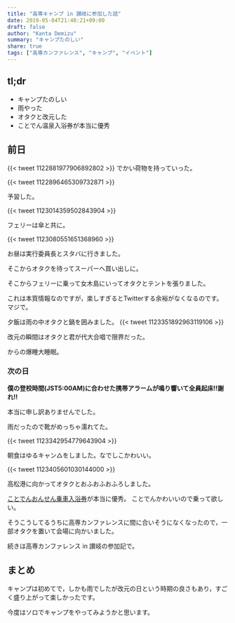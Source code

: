 ```yaml
---
title: "高専キャンプ in 讃岐に参加した話"
date: 2019-05-04T21:48:21+09:00
draft: false
author: "Kanta Demizu"
summary: "キャンプたのしい"
share: true
tags: ["高専カンファレンス", "キャンプ", "イベント"]
---
```


## tl;dr
- キャンプたのしい
- 雨やった
- オタクと改元した
- ことでん温泉入浴券が本当に優秀

## 前日

{{< tweet 1122881977906892802 >}}
でかい荷物を持っていった。

{{< tweet 1122896465309732871 >}}

予習した。

{{< tweet 1123014359502843904 >}}

フェリーは傘と共に。

{{< tweet 1123080551651368960 >}}

お昼は実行委員長とスタバに行きました。

そこからオタクを待ってスーパーへ買い出しに。

そこからフェリーに乗って女木島にいってオタクとテントを張りました。

これは本質情報なのですが，楽しすぎるとTwitterする余裕がなくなるのです。マジで。

夕飯は雨の中オタクと鍋を囲みました。
{{< tweet 1123351892963119106 >}}

改元の瞬間はオタクと君が代大合唱で限界だった。

からの爆睡大睡眠。

### 次の日
**僕の登校時間(JST5:00AM)に合わせた携帯アラームが鳴り響いて全員起床‼️謝れ‼️**

本当に申し訳ありませんでした。


雨だったので靴がめっちゃ濡れてた。

{{< tweet 1123342954779643904 >}}

朝食はゆるキャン△をしました。なでしこかわいい。

{{< tweet 1123405601030144000 >}}

高松港に向かってオタクとおふおふおふろしました。

[ことでんおんせん乗車入浴券](http://www.kotoden.co.jp/publichtm/kotoden/ticket/kotoden_onsen/index.html)が本当に優秀。
ことでんかわいいので乗って欲しい。


そうこうしてるうちに高専カンファレンスに間に合いそうになくなったので，一部オタクを置いて会場に向かいました。

続きは高専カンファレンス in 讃岐の参加記で。

## まとめ
キャンプは初めてで，しかも雨でしたが改元の日という時期の良さもあり，すごく盛り上がって楽しかったです。

今度はソロでキャンプをやってみようかと思います。
